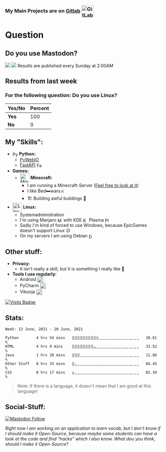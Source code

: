 



<!--
<p align="center">
  <img src="https://github.com/mawoka-myblock/mawoka-myblock/raw/main/intro.gif" />
</p>
-->

### My Main Projects are on [Gitlab](https://gitlab.com/mawoka) <img src="https://about.gitlab.com/images/press/logo/svg/gitlab-icon-rgb.svg" height="40em" align="center" alt="GitLab" title="GitLab"/>

# Question
## Do you use Mastodon?

[![](https://img.shields.io/badge/-Yes-brightgreen?style=for-the-badge)](https://go.mawoka.eu.org/NxVd8)      [![](https://img.shields.io/badge/-No-red?style=for-the-badge)](https://go.mawoka.eu.org/HfH3s)
Results are published every Sunday at 2:00AM
## Results from last week
### For the following question: Do you use Linux?
|Yes/No |Percent|
|-------|-------|
|**Yes**| 100|
|**No** | 0|




## My "Skills":
 -  <img src="https://simpleicons.org/icons/python.svg" height="17em" align="center" alt="Python" title="Python"/> **Python:**
	-	[PyWebIO](https://github.com/wang0618/PyWebIO) 
	-	[FastAPI](https://fastapi.tiangolo.com) <img src="https://simpleicons.org/icons/fastapi.svg" height="17em" align="center" alt="FastAPI" title="FastAPI"/>
- **Games:**
	- [<img src="https://simpleicons.org/icons/minecraft.svg" height="30em" align="center" alt="Minecraft" title="Minecraft"/>](https://minecraft.net) **Minecraft:** 
		- I am running a Minecraft-Server ([Feel free to look at it](https://myblock.de.cool))
		- I like Bed🛏️wars⚔️
		- 🏗️ Building awful buildings 🏢
- <img src="https://simpleicons.org/icons/linux.svg" height="30em" align="center" alt="Linux" title="Linux"/> **Linux:**
	- Systemadministration 
	- I'm using Manjaro [<img src="https://manjaro.org/img/logo.svg" height="15em" align="center" alt="Manjaro" title="Manjaro"/>](https://manjaro.org) with KDE  [<img src="https://kde.org/media/images/trademark_kde_gear_black_logo.png" height="15em" align="center" alt="KDE" title="KDE"/>](https://kde.org) Plasma [<img src="https://kde.org/images/plasma.svg" height="15em" align="center" alt="Plasma" title="Plasma"/>](https://kde.org/plasma-desktop)
	- Sadly I'm kind of forced to use Windows, because EpicGames doesn't support Linux 😥
	- On my servers I am using Debian  [<img src="https://www.debian.org/logos/openlogo-nd.svg" height="15em" align="center" alt="Debian" title="Debian"/>](https://debian.org)
## Other stuff:
- **Privacy:**
	- It isn't really a skill, but it is something I really like  💓
- **Tools I use regularly:**
	- Android [<img src="https://simpleicons.org/icons/android.svg" height="20em" align="center" alt="Android" title="Android"/>](https://www.android.com/)
	- PyCharm [<img src="https://simpleicons.org/icons/pycharm.svg" height="20em" align="center" alt="PyCharm" title="PyCharm"/>](https://www.jetbrains.com/pycharm/)
	- Vikunja [<img src="https://kolaente.dev/vikunja/frontend/raw/branch/main/public/favicon.ico" height="20em" align="center" alt="Vikunja" title="Vikunja"/>](https://vikunja.io)

[![Visits Badge](https://badges.pufler.dev/visits/mawoka-myblock/mawoka-myblock)](https://mawoka.eu.org/lol.html)

## Stats:
<!--START_SECTION:waka-->
```text
Week: 13 June, 2021 - 20 June, 2021

Python        4 hrs 54 mins   ⣿⣿⣿⣿⣿⣿⣿⣿⣿⣷⣀⣀⣀⣀⣀⣀⣀⣀⣀⣀⣀⣀⣀⣀⣀   39.61 % 
HTML          4 hrs 9 mins    ⣿⣿⣿⣿⣿⣿⣿⣿⣤⣀⣀⣀⣀⣀⣀⣀⣀⣀⣀⣀⣀⣀⣀⣀⣀   33.52 % 
Java          1 hrs 28 mins   ⣿⣿⣿⣀⣀⣀⣀⣀⣀⣀⣀⣀⣀⣀⣀⣀⣀⣀⣀⣀⣀⣀⣀⣀⣀   11.86 % 
Other Stuff   0 hrs 33 mins   ⣿⣄⣀⣀⣀⣀⣀⣀⣀⣀⣀⣀⣀⣀⣀⣀⣀⣀⣀⣀⣀⣀⣀⣀⣀   04.45 % 
CSS           0 hrs 17 mins   ⣶⣀⣀⣀⣀⣀⣀⣀⣀⣀⣀⣀⣀⣀⣀⣀⣀⣀⣀⣀⣀⣀⣀⣀⣀   02.34 % 
```
<!--END_SECTION:waka-->

> Note: If there is a language, it doesn't mean that I am good at this language!
## Social-Stuff:



[![Mastodon Follow](https://img.shields.io/mastodon/follow/000197929?domain=https%3A%2F%2Fmastodon.online&style=social)](https://mastodon.online/invite/Mhw5dbRx)


*Right now I am working on an application to learn vocab, but I don't know if I should make it Open-Source, because maybe some students can have a look at the code and find "hacks" which I also know. What dou you think, should I make it Open-Source?*



